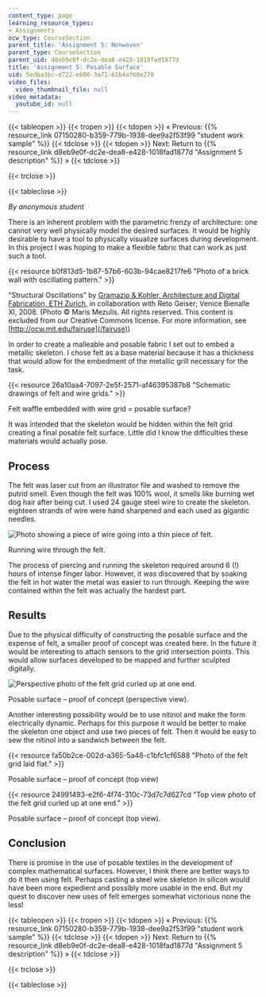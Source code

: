 ```yaml
---
content_type: page
learning_resource_types:
- Assignments
ocw_type: CourseSection
parent_title: 'Assignment 5: Nonwoven'
parent_type: CourseSection
parent_uid: d8eb9e0f-dc2e-dea8-e428-1018fad1877d
title: 'Assignment 5: Posable Surface'
uid: 5edba3bc-d722-e600-3a71-61b4af68e278
video_files:
  video_thumbnail_file: null
video_metadata:
  youtube_id: null
---
```


{{< tableopen >}}
{{< tropen >}}
{{< tdopen >}}
« Previous: {{% resource_link 07150280-b359-779b-1938-dee9a2f53f99 "student work sample" %}}
{{< tdclose >}}
{{< tdopen >}}
Next: Return to {{% resource_link d8eb9e0f-dc2e-dea8-e428-1018fad1877d "Assignment 5 description" %}} »
{{< tdclose >}}

{{< trclose >}}

{{< tableclose >}}

_By anonymous student_

There is an inherent problem with the parametric frenzy of architecture: one cannot very well physically model the desired surfaces. It would be highly desirable to have a tool to physically visualize surfaces during development. In this project I was hoping to make a flexible fabric that can work as just such a tool.

{{< resource b0f813d5-1b87-57b6-603b-94cae8217fe6 "Photo of a brick wall with oscillating pattern." >}}

"Structural Oscillations” by [Gramazio & Kohler, Architecture and Digital Fabrication, ETH Zurich](http://www.dfab.arch.ethz.ch/web/e/forschung/142.html), in collaboration with Reto Geiser; Venice Bienalle XI, 2008. (Photo © Maris Mezulis. All rights reserved. This content is excluded from our Creative Commons license. For more information, see [http://ocw.mit.edu/fairuse](/fairuse))

In order to create a malleable and posable fabric I set out to embed a metallic skeleton. I chose felt as a base material because it has a thickness that would allow for the embedment of the metallic grill necessary for the task.

{{< resource 26a10aa4-7097-2e5f-2571-af46395387b8 "Schematic drawings of felt and wire grids." >}}

Felt waffle embedded with wire grid = posable surface?

It was intended that the skeleton would be hidden within the felt grid creating a final posable felt surface. Little did I know the difficulties these materials would actually pose.

Process
-------

The felt was laser cut from an illustrator file and washed to remove the putrid smell. Even though the felt was 100% wool, it smells like burning wet dog hair after being cut. I used 24 gauge steel wire to create the skeleton. eighteen strands of wire were hand sharpened and each used as gigantic needles.

![Photo showing a piece of wire going into a thin piece of felt.](/courses/media-arts-and-sciences/mas-962-special-topics-new-textiles-spring-2010/assignments-and-projects/nonwoven/assignment-5-posable-surface/process.jpg)

Running wire through the felt.

The process of piercing and running the skeleton required around 6 (!) hours of intense finger labor. However, it was discovered that by soaking the felt in hot water the metal was easier to run through. Keeping the wire contained within the felt was actually the hardest part.

Results
-------

Due to the physical difficulty of constructing the posable surface and the expense of felt, a smaller proof of concept was created here. In the future it would be interesting to attach sensors to the grid intersection points. This would allow surfaces developed to be mapped and further sculpted digitally.

![Perspective photo of the felt grid curled up at one end.](/courses/media-arts-and-sciences/mas-962-special-topics-new-textiles-spring-2010/assignments-and-projects/nonwoven/assignment-5-posable-surface/image002.jpg)

Posable surface – proof of concept (perspective view).

Another interesting possibility would be to use nitinol and make the form electrically dynamic. Perhaps for this purpose it would be better to make the skeleton one object and use two pieces of felt. Then it would be easy to sew the nitinol into a sandwich between the felt.

{{< resource fa50b2ce-002d-a365-5a48-c1bfc1cf6588 "Photo of the felt grid laid flat." >}}

Posable surface – proof of concept (top view)

{{< resource 24991493-e2f6-4f74-310c-73d7c7d627cd "Top view photo of the felt grid curled up at one end." >}}

Posable surface – proof of concept (top view).

Conclusion
----------

There is promise in the use of posable textiles in the development of complex mathematical surfaces. However, I think there are better ways to do it then using felt. Perhaps casting a steel wire skeleton in silicon would have been more expedient and possibly more usable in the end. But my quest to discover new uses of felt emerges somewhat victorious none the less!

{{< tableopen >}}
{{< tropen >}}
{{< tdopen >}}
« Previous: {{% resource_link 07150280-b359-779b-1938-dee9a2f53f99 "student work sample" %}}
{{< tdclose >}}
{{< tdopen >}}
Next: Return to {{% resource_link d8eb9e0f-dc2e-dea8-e428-1018fad1877d "Assignment 5 description" %}} »
{{< tdclose >}}

{{< trclose >}}

{{< tableclose >}}